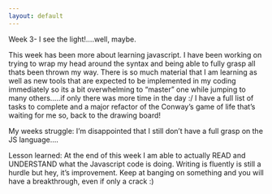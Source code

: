 ```yaml
---
layout: default
---
```


Week 3- I see the light!….well, maybe.

This week has been more about learning javascript. I have been working on trying to wrap my head around the syntax and being able to fully grasp all thats been thrown my way. There is so much material that I am learning as well as new tools that are expected to be implemented in my coding immediately so its a bit overwhelming to “master” one while jumping to many others…..if only there was more time in the day :/  I have a full list of tasks to complete and a major refactor of the Conway’s game of life that’s waiting for me so, back to the drawing board!


My weeks struggle: I’m disappointed that I still don’t have a full grasp on the JS language….

Lesson learned: At the end of this week I am able to actually READ and UNDERSTAND what the Javascript code is doing. Writing is fluently is still a hurdle but hey, it’s improvement. Keep at banging on something and you will have a breakthrough, even if only a crack :)
